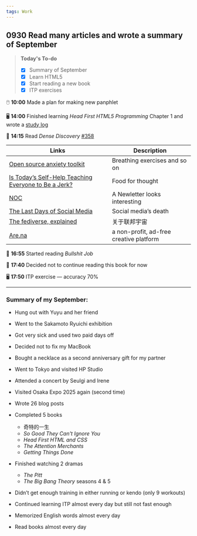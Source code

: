 ```yaml
---
tags: Work
---
```


## 0930 Read many articles and wrote a summary of September

>**Today's To-do**
>
>- [x] Summary of September
>- [x] Learn HTML5
>- [x] Start reading a new book
>- [x] ITP exercises

🖱️ **10:00** Made a plan for making new panphlet 

🖥️ **14:00** Finished learning *Head First HTML5 Programming* Chapter 1 and wrote a [study log](https://sakae1222.github.io/2025/09/30/studylog.html)

📖 **14:15** Read *Dense Discovery* [#358](https://www.densediscovery.com/issues/358)


|Links|Description|
|---|---|
|[Open source anxiety toolkit](https://anxietyaidtools.com/)|Breathing exercises and so on|
|[Is Today’s Self-Help Teaching Everyone to Be a Jerk?](https://archive.is/20250828104231/https://www.nytimes.com/2025/08/25/style/self-help-books-columns-readers.html#selection-519.0-519.52)|Food for thought|
|[NOC](https://noc-media.com/edition-14-summer.html)|A Newletter looks interesting|
|[The Last Days of Social Media](https://www.noemamag.com/the-last-days-of-social-media/?ref=DenseDiscovery-358)|Social media’s death|
|[The fediverse, explained](https://www.theverge.com/24063290/fediverse-explained-activitypub-social-media-open-protocol)|关于联邦宇宙|
|[Are.na](https://www.are.na)|a non-profit, ad-free creative platform|


📖 **16:55** Started reading *Bullshit Job*

📘 **17:40** Decided not to continue reading this book for now

🖥️ **17:50** ITP exercise — accuracy 70%

---
### Summary of my September:

- Hung out with Yuyu and her friend
- Went to the Sakamoto Ryuichi exhibition
- Got very sick and used two paid days off
- Decided not to fix my MacBook
- Bought a necklace as a second anniversary gift for my partner
- Went to Tokyo and visited HP Studio
- Attended a concert by Seulgi and Irene
- Visited Osaka Expo 2025 again (second time)

- Wrote 26 blog posts
- Completed 5 books
  - 奇特的一生
  - *So Good They Can't Ignore You*
  - *Head First HTML and CSS*
  - *The Attention Merchants*
  - *Getting Things Done*
- Finished watching 2 dramas
  - *The Pitt*
  - *The Big Bang Theory* seasons 4 & 5


- Didn’t get enough training in either running or kendo (only 9 workouts)
- Continued learning ITP almost every day but still not fast enough
- Memorized English words almost every day
- Read books almost every day
